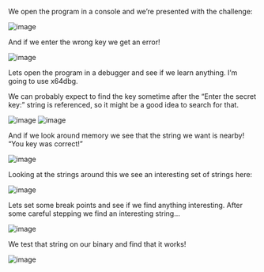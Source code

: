 We open the program in a console and we’re presented with the challenge:
 
![image](https://user-images.githubusercontent.com/22229087/208213055-f9782c37-3942-4bb8-8d2b-dfbc2dffbe84.png)


And if we enter the wrong key we get an error!
 
![image](https://user-images.githubusercontent.com/22229087/208213056-1a27f31d-26a2-4d1a-be95-699de450315c.png)


Lets open the program in a debugger and see if we learn anything. I’m going to use x64dbg.

We can probably expect to find the key sometime after the “Enter the secret key:” string is referenced, so it might be a good idea to search for that.
 
 ![image](https://user-images.githubusercontent.com/22229087/208213064-e15995ce-c4da-4e10-aac0-dfee056ab700.png)
 ![image](https://user-images.githubusercontent.com/22229087/208213069-78334ff4-8678-496e-933a-87da8c8b39e4.png)



And if we look around memory we see that the string we want is nearby!
“You key was correct!”
 
 ![image](https://user-images.githubusercontent.com/22229087/208213076-be003828-cfa3-402d-8009-9503874afa56.png)


Looking at the strings around this we see an interesting set of strings here:
 
![image](https://user-images.githubusercontent.com/22229087/208213078-816ddec3-3b74-4133-82da-0b1c4ce330c9.png)


Lets set some break points and see if we find anything interesting. After some careful stepping we find an interesting string…
 
 ![image](https://user-images.githubusercontent.com/22229087/208213084-5781e97a-9883-4122-a906-b7c3e2d3ea26.png)


We test that string on our binary and find that it works!

![image](https://user-images.githubusercontent.com/22229087/208213088-a8c07cb8-5899-46e6-8ec1-de20279b1daa.png)

 
